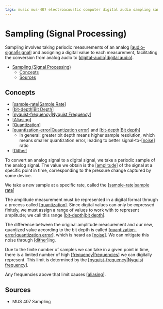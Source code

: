 ```yaml
---
tags: music mus-407 electroacoustic computer digital audio sampling sample-rate bit-depth sample dynamic-range quantization
---
```


# Sampling (Signal Processing)

Sampling involves taking periodic measurements of an analog [[audio-signal|signal]] and assigning a digital value to each measurement, facilitating the conversion from analog audio to [[digital-audio|digital audio]].

- [Sampling (Signal Processing)](#sampling-signal-processing)
  - [Concepts](#concepts)
  - [Sources](#sources)

## Concepts

- [[sample-rate|Sample Rate]]
- [[bit-depth|Bit Depth]]
- [[nyquist-frequency|Nyquist Frequency]]
- [[Aliasing]]
- [[Quantization]]
- [[quantization-error|Quantization error]] and [[bit-depth|Bit depth]]
  - In general: greater bit depth means higher sample resolution, which means smaller quantization error, leading to better signal-to-[[noise]] ratio
- [[Dither]]

To convert an analog signal to a digital signal, we take a periodic sample of the analog signal. The value we obtain is the [[amplitude]] of the signal at a specific point in time, corresponding to the pressure change captured by some device.

We take a new sample at a specific rate, called the [[sample-rate|sample rate]]

The amplitude measurement must be represented in a digital format through a process called [[quantization]]. Since digital values can only be expressed finitely, we must assign a range of values to work with to represent amplitude; we call this range [[bit-depth|bit depth]].

The difference between the original amplitude measurement and our new, quantized value according to the bit depth is called [[quantization-error|quantization error]], which is heard as [[noise]]. We can mitigate this noise through [[dither]]ing.

Due to the finite number of samples we can take in a given point in time, there is a limited number of high [[frequency|frequencies]] we can digitally represent. This limit is determined by the [[nyquist-frequency|Nyquist frequency]].

Any frequencies above that limit causes [[aliasing]].

## Sources

- MUS 407 Sampling

[//begin]: # "Autogenerated link references for markdown compatibility"
[audio-signal|signal]: audio-signal "Audio Signal"
[digital-audio|digital audio]: digital-audio "Digital Audio"
[sample-rate|Sample Rate]: sample-rate "Sample Rate"
[bit-depth|Bit Depth]: bit-depth "Bit Depth"
[nyquist-frequency|Nyquist Frequency]: nyquist-frequency "Nyquist Frequency"
[Aliasing]: aliasing "Aliasing"
[Quantization]: quantization "Quantization"
[quantization-error|Quantization error]: quantization-error "Quantization Error"
[bit-depth|Bit depth]: bit-depth "Bit Depth"
[noise]: noise "Noise"
[Dither]: dither "Dither"
[amplitude]: amplitude "Amplitude"
[sample-rate|sample rate]: sample-rate "Sample Rate"
[quantization]: quantization "Quantization"
[bit-depth|bit depth]: bit-depth "Bit Depth"
[quantization-error|quantization error]: quantization-error "Quantization Error"
[dither]: dither "Dither"
[frequency|frequencies]: frequency "Frequency"
[nyquist-frequency|Nyquist frequency]: nyquist-frequency "Nyquist Frequency"
[aliasing]: aliasing "Aliasing"
[//end]: # "Autogenerated link references"
